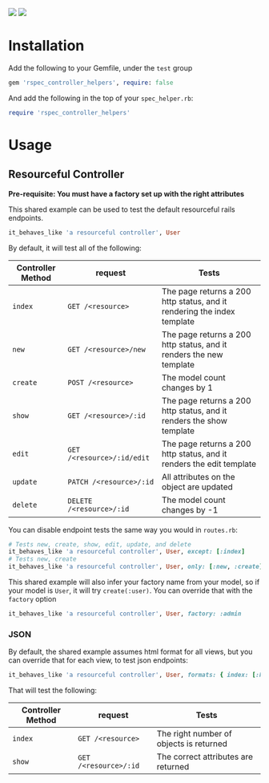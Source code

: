 ![](https://badge.fury.io/rb/rspec_controller_helpers.svg)
![](http://ruby-gem-downloads-badge.herokuapp.com/rspec_controller_helpers)

# Installation

Add the following to your Gemfile, under the `test` group

````ruby
gem 'rspec_controller_helpers', require: false
````

And add the following in the top of your `spec_helper.rb`:

````ruby
require 'rspec_controller_helpers'
````

# Usage

## Resourceful Controller
**Pre-requisite: You must have a factory set up with the right attributes**

This shared example can be used to test the default resourceful rails endpoints.

````ruby
it_behaves_like 'a resourceful controller', User
````

By default, it will test all of the following:

| Controller Method | request      | Tests |
|-------------------|-----------|-------|
| `index`  | `GET /<resource>`          | The page returns a 200 http status, and it rendering the index template |
| `new`    | `GET /<resource>/new`      | The page returns a 200 http status, and it renders the new template |
| `create` | `POST /<resource>`         | The model count changes by 1 |
| `show`   | `GET /<resource>/:id`      | The page returns a 200 http status, and it renders the show template |
| `edit`   | `GET /<resource>/:id/edit` | The page returns a 200 http status, and it renders the edit template |
| `update` | `PATCH /<resource>/:id`    | All attributes on the object are updated |
| `delete` | `DELETE /<resource>/:id`   | The model count changes by -1 |

You can disable endpoint tests the same way you would in `routes.rb`:

````ruby
# Tests new, create, show, edit, update, and delete
it_behaves_like 'a resourceful controller', User, except: [:index]
# Tests new, create
it_behaves_like 'a resourceful controller', User, only: [:new, :create]
````

This shared example will also infer your factory name from your model, so if your model is `User`, it will try `create(:user)`. You can override that with the `factory` option

````ruby
it_behaves_like 'a resourceful controller', User, factory: :admin
````

### JSON

By default, the shared example assumes html format for all views, but you can override that for each view, to test json endpoints:

````ruby
it_behaves_like 'a resourceful controller', User, formats: { index: [:html, :json] }
````

That will test the following:

| Controller Method | request      | Tests |
|-------------------|-----------|-------|
| `index`           | `GET /<resource>` | The right number of objects is returned |
| `show`            | `GET /<resource>/:id` | The correct attributes are returned |

